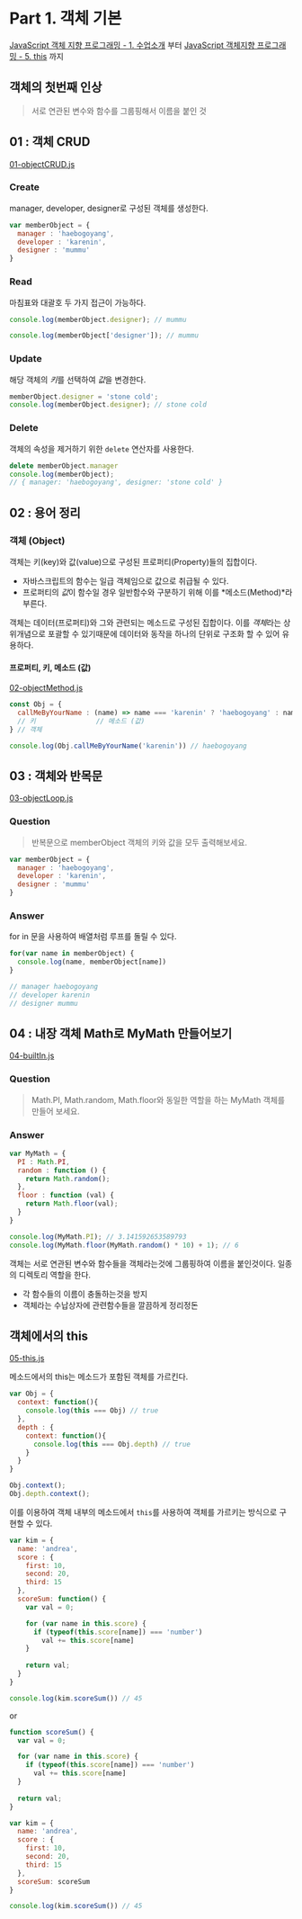 # Part 1. 객체 기본

[JavaScript 객체 지향 프로그래밍 - 1. 수업소개](https://www.youtube.com/watch?v=DHIlPmJUDzk&list=PLuHgQVnccGMAMctarDlPyv6upFUUnpSO3&index=1) 부터 [JavaScript 객체지향 프로그래밍 - 5. this](https://www.youtube.com/watch?v=-LWOv0PlcRA&list=PLuHgQVnccGMAMctarDlPyv6upFUUnpSO3&index=7) 까지

## 객체의 첫번째 인상

> 서로 연관된 변수와 함수를 그룹핑해서 이름을 붙인 것

## 01 : 객체 CRUD 

[01-objectCRUD.js](https://github.com/kjkandrea/egoing-javascript-OOP/blob/master/01-objectCRUD.js)

### Create

manager, developer, designer로 구성된 객체를 생성한다.

``` javascript
var memberObject = {
  manager : 'haebogoyang',
  developer : 'karenin',
  designer : 'mummu'
}
```

### Read

마침표와 대괄호 두 가지 접근이 가능하다.

``` javascript
console.log(memberObject.designer); // mummu
```

``` javascript
console.log(memberObject['designer']); // mummu
```

### Update

해당 객체의 *키*를 선택하여 *값*을 변경한다.

``` javascript
memberObject.designer = 'stone cold';
console.log(memberObject.designer); // stone cold
```

### Delete 

객체의 속성을 제거하기 위한 `delete` 연산자를 사용한다.

``` javascript
delete memberObject.manager
console.log(memberObject);
// { manager: 'haebogoyang', designer: 'stone cold' }
```

## 02 : 용어 정리

### 객체 (Object)

객체는 키(key)와 값(value)으로 구성된 프로퍼티(Property)들의 집합이다.

* 자바스크립트의 함수는 일급 객체임으로 값으로 취급될 수 있다.
* 프로퍼티의 *값*이 함수일 경우 일반함수와 구분하기 위해 이를 *메소드(Method)*라 부른다.

객체는 데이터(프로퍼티)와 그와 관련되는 메소드로 구성된 집합이다. 이를 *객체*라는 상위개념으로 포괄할 수 있기때문에 데이터와 동작을 하나의 단위로 구조화 할 수 있어 유용하다.

#### 프로퍼티, 키, 메소드 (값) 

[02-objectMethod.js](https://github.com/kjkandrea/egoing-javascript-OOP/blob/master/02-objectMethod.js)

``` javascript
const Obj = {
  callMeByYourName : (name) => name === 'karenin' ? 'haebogoyang' : name // 프로퍼티
  // 키               // 메소드 (값)
} // 객체

console.log(Obj.callMeByYourName('karenin')) // haebogoyang
```

## 03 : 객체와 반목문

[03-objectLoop.js](https://github.com/kjkandrea/egoing-javascript-OOP/blob/master/03-objectLoop.js)

### Question

> 반복문으로 memberObject 객체의 키와 값을 모두 출력해보세요.

``` javascript
var memberObject = {
  manager : 'haebogoyang',
  developer : 'karenin',
  designer : 'mummu'
}
```

### Answer

for in 문을 사용하여 배열처럼 루프를 돌릴 수 있다.

``` javascript
for(var name in memberObject) {
  console.log(name, memberObject[name])
}

// manager haebogoyang
// developer karenin
// designer mummu
```

## 04 : 내장 객체 Math로 MyMath 만들어보기

[04-builtIn.js](https://github.com/kjkandrea/egoing-javascript-OOP/blob/master/04-builtIn.js)

### Question

> Math.PI, Math.random, Math.floor와 동일한 역할을 하는 MyMath 객체를 만들어 보세요.

### Answer

``` javascript
var MyMath = {
  PI : Math.PI,
  random : function () {
    return Math.random();
  },
  floor : function (val) {
    return Math.floor(val);
  }
}
```
``` javascript
console.log(MyMath.PI); // 3.141592653589793
console.log(MyMath.floor(MyMath.random() * 10) + 1); // 6
```

객체는 서로 연관된 변수와 함수들을 객체라는것에 그룹핑하여 이름을 붙인것이다. 일종의 디렉토리 역할을 한다.

* 각 함수들의 이름이 충돌하는것을 방지
* 객체라는 수납상자에 관련함수들을 깔끔하게 정리정돈

## 객체에서의 this

[05-this.js](https://github.com/kjkandrea/egoing-javascript-OOP/blob/master/05-this.js)

메소드에서의 this는 메소드가 포함된 객체를 가르킨다.

``` javascript
var Obj = {
  context: function(){
    console.log(this === Obj) // true
  },
  depth : {
    context: function(){
      console.log(this === Obj.depth) // true
    }
  }
}

Obj.context();
Obj.depth.context();
```

이를 이용하여 객체 내부의 메소드에서 `this`를 사용하여 객체를 가르키는 방식으로 구현할 수 있다.

``` javascript
var kim = {
  name: 'andrea',
  score : {
    first: 10,
    second: 20,
    third: 15
  },
  scoreSum: function() {
    var val = 0;

    for (var name in this.score) {
      if (typeof(this.score[name]) === 'number')
        val += this.score[name]
    }
    
    return val;
  }
}

console.log(kim.scoreSum()) // 45
```

or 

``` javascript
function scoreSum() {
  var val = 0;

  for (var name in this.score) {
    if (typeof(this.score[name]) === 'number')
      val += this.score[name]
  }
  
  return val;
}

var kim = {
  name: 'andrea',
  score : {
    first: 10,
    second: 20,
    third: 15
  },
  scoreSum: scoreSum
}

console.log(kim.scoreSum()) // 45
```